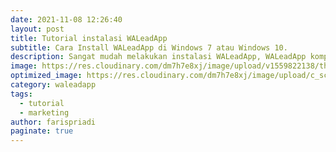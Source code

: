 ```yaml
---
date: 2021-11-08 12:26:40
layout: post
title: Tutorial instalasi WALeadApp
subtitle: Cara Install WALeadApp di Windows 7 atau Windows 10.
description: Sangat mudah melakukan instalasi WALeadApp, WALeadApp kompatible dengan Windows 7 atau Windows 10.
image: https://res.cloudinary.com/dm7h7e8xj/image/upload/v1559822138/theme9_v273a9.jpg
optimized_image: https://res.cloudinary.com/dm7h7e8xj/image/upload/c_scale,w_380/v1559822138/theme9_v273a9.jpg
category: waleadapp
tags:
  - tutorial
  - marketing
author: farispriadi
paginate: true
---
```













